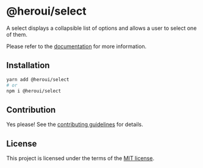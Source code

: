 # @heroui/select

A select displays a collapsible list of options and allows a user to select one of them.

Please refer to the [documentation](https://heroui.com/docs/components/select) for more information.

## Installation

```sh
yarn add @heroui/select
# or
npm i @heroui/select
```

## Contribution

Yes please! See the
[contributing guidelines](https://github.com/frontio-ai/heroui/blob/master/CONTRIBUTING.md)
for details.

## License

This project is licensed under the terms of the
[MIT license](https://github.com/frontio-ai/heroui/blob/master/LICENSE).
